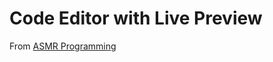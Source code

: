 # Code Editor with Live Preview

From [ASMR Programming](https://www.youtube.com/watch?list=TLGGEWn2852kLEEzMDEyMjAyMw&v=qKWpd-uneJg)